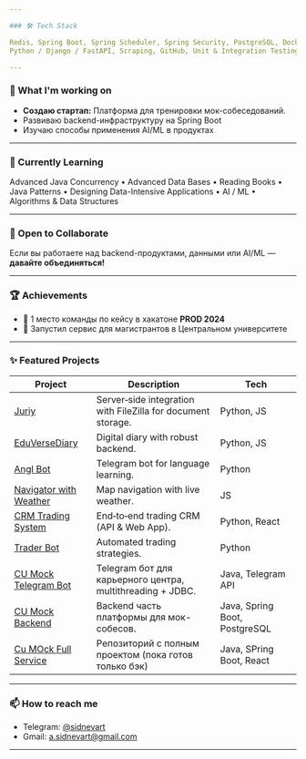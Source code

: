 ```yaml
---

### 🛠 Tech Stack

Redis, Spring Boot, Spring Scheduler, Spring Security, PostgreSQL, Docker, Swagger, Flyway, Multithreading, Telegram Bot API,
Python / Django / FastAPI, Scraping, GitHub, Unit & Integration Testing, Hibernate, Jenkins, Spring JPA, JDBC

---
```


### 🚀 What I'm working on

* **Создаю стартап:** Платформа для тренировки мок-собеседований.
* Развиваю backend-инфраструктуру на Spring Boot
* Изучаю способы применения AI/ML в продуктах

---

### 🌱 Currently Learning

Advanced Java Concurrency • Advanced Data Bases • Reading Books • Java Patterns • Designing Data-Intensive Applications • AI / ML • Algorithms & Data Structures

---

### 🤝 Open to Collaborate

Если вы работаете над backend-продуктами, данными или AI/ML — **давайте объединяться!**

---

### 🏆 Achievements

* 🥇 1 место команды по кейсу в хакатоне **PROD 2024**
* 🚀 Запустил сервис для магистрантов в Центральном университете

---

### ✨ Featured Projects

| Project                                                                          | Description                                                  | Tech                          |
| -------------------------------------------------------------------------------- | ------------------------------------------------------------ | ----------------------------- |
| [Juriy](https://github.com/arklual/juriy)                                        | Server‑side integration with FileZilla for document storage. | Python, JS                    |
| [EduVerseDiary](https://github.com/arklual/EduVerseDiary)                        | Digital diary with robust backend.                           | Python, JS                    |
| [Angl Bot](https://github.com/arklual/angl_bot)                                  | Telegram bot for language learning.                          | Python                        |
| [Navigator with Weather](https://github.com/artemka-web3/navigator_with_weather) | Map navigation with live weather.                            | JS                            |
| [CRM Trading System](https://github.com/artemka-web3/api_crm_trading)            | End‑to‑end trading CRM (API & Web App).                      | Python, React                 |
| [Trader Bot](https://github.com/artemka-web3/trader_bot)                         | Automated trading strategies.                                | Python                        |
| [CU Mock Telegram Bot](https://github.com/Txpho0n/prump_2.0/tree/dev)            | Telegram бот для карьерного центра, multithreading + JDBC.   | Java, Telegram API            |
| [CU Mock Backend](https://github.com/sidnevart/cumock_backend)                   | Backend часть платформы для мок-собесов.                     | Java, Spring Boot, PostgreSQL |
| [Cu MOck Full Service](https://github.com/sidnevart/cumock)                      | Репозиторий с полным проектом (пока готов только бэк)        | Java, SPring Boot, React      |
---

### 📫 How to reach me

* Telegram: [@sidnevart](https://t.me/sidnevart)
* Gmail: [a.sidnevart@gmail.com](mailto:a.sidnevart@gmail.com)

---
